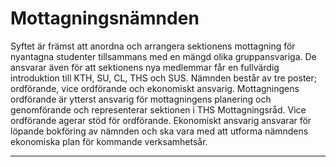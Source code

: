# Mottagningsnämnden
Syftet är främst att anordna och arrangera sektionens mottagning för nyantagna studenter tillsammans med en mängd olika gruppansvariga. De ansvarar även för att sektionens nya medlemmar får en fullvärdig introduktion till KTH, SU, CL, THS och SUS. Nämnden består av tre poster; ordförande, vice ordförande och ekonomiskt ansvarig. Mottagningens ordförande är ytterst ansvarig för mottagningens planering och genomförande och representerar sektionen i THS Mottagningsråd. Vice ordförande agerar stöd för ordförande. Ekonomiskt ansvarig ansvarar för löpande bokföring av nämnden och ska vara med att utforma nämndens ekonomiska plan för kommande verksamhetsår.

---